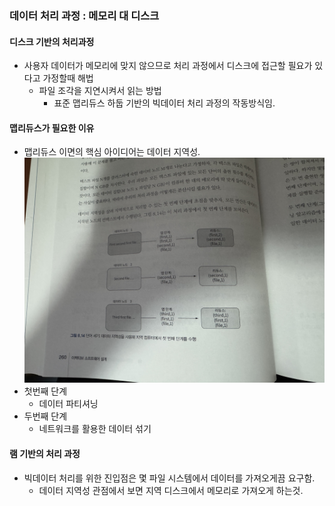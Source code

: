 ### 데이터 처리 과정 : 메모리 대 디스크
#### 디스크 기반의 처리과정
* 사용자 데이터가 메모리에 맞지 않으므로 처리 과정에서 디스크에 접근할 필요가 있다고 가정할때 해법
  * 파일 조각을 지연시켜서 읽는 방법
    * 표준 맵리듀스 하둡 기반의 빅데이터 처리 과정의 작동방식임.

#### 맵리듀스가 필요한 이유
* 맵리듀스 이면의 핵심 아이디어는 데이터 지역성.
![alt text](chapter8-4.jpg)
* 첫번째 단계
  * 데이터 파티셔닝
* 두번째 단계
  * 네트워크를 활용한 데이터 섞기

#### 램 기반의 처리 과정
* 빅데이터 처리를 위한 진입점은 몇 파일 시스템에서 데이터를 가져오게끔 요구함.
  * 데이터 지역성 관점에서 보면 지역 디스크에서 메모리로 가져오게 하는것.
